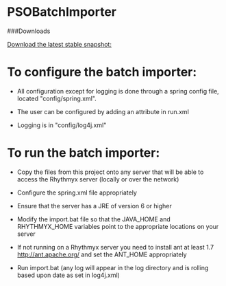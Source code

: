PSOBatchImporter
=

###Downloads


[Download the latest stable snapshot:](http://cdn.percussion.com/downloads/open/psobatchimporter/pso-batch-importer-SNAPSHOT.zip)

To configure the batch importer:
===
* All configuration except for logging is done through a spring config file, located "config/spring.xml".

* The user can be configured by adding an attribute in run.xml

* Logging is in "config/log4j.xml"

To run the batch importer:
====
* Copy the files from this project onto any server that will be able to access the Rhythmyx server (locally or over the network)
* Configure the spring.xml file appropriately
* Ensure that the server has a JRE of version 6 or higher

* Modify the import.bat file so that the JAVA_HOME and RHYTHMYX_HOME variables point to the appropriate locations on your server 

* If not running on a Rhythmyx server you need to install ant at least 1.7 http://ant.apache.org/  and set
the ANT_HOME appropriately

* Run import.bat (any log will appear in the log directory and is rolling based upon date as set in log4j.xml)